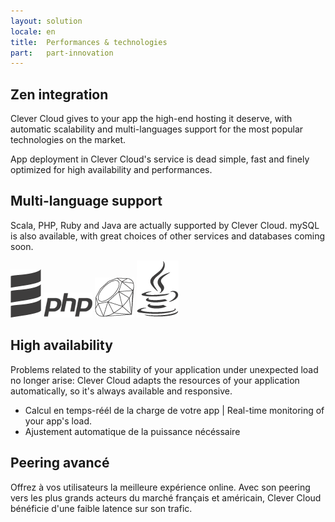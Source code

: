 ```yaml
---
layout: solution
locale: en
title:  Performances & technologies
part:   part-innovation
---
```

<div id="part-by-cc">
   <div class="container">
      <div class="span5">
      <h2>Zen integration</h2>
      <div class="row">
         <div class="span4">
            <p>
               Clever Cloud gives to your app the high-end hosting it deserve, with automatic scalability and multi-languages support for the most popular technologies on the market.
		   </p>
		   <p>
				App deployment in Clever Cloud's service is dead simple, fast and finely optimized for high availability and performances.
		   </p>
         </div>
      </div>
      </div>
   </div>
</div>
<div id="part-code-as-you-are">
   <div class="container">
      <div class="span5">
         <div class="row">
            <div class="span5 offset7">
               <h2> Multi-language support</h2>
               <p>Scala, PHP, Ruby and Java are actually supported by Clever Cloud. mySQL is also available, with great choices of other services and databases coming soon.
               </p>
               <div id="lang-display">
                  <img src="/img/technos/scala-logo.png" alt="scala" />
                  <img src="/img/technos/php-logo.png" alt="php" />
                  <img src="/img/technos/ruby-logo.png" alt="ruby" />
                  <img src="/img/technos/java-logo.png" alt="java" />
               </div>
            </div>
         </div>
      </div>
   </div>
</div>
<div id="part-scalable-as-hell">
   <div class="container">
      <div class="span4">
         <h2>High availability</h2>
         <div class="row">
            <div class="span4">
               <p>
                  Problems related to the stability of your application under unexpected load no longer arise: Clever Cloud adapts the resources of your application automatically, so it's always available and responsive.
               </p>
               <ul>
                  <li>Calcul en temps-réél de la charge de votre app | Real-time monitoring of your app's load.</li>
				  <li>Ajustement automatique de la puissance nécéssaire</li>
               </ul>
            </div>
         </div>
      </div>
   </div>
</div>
<div id="part-peering">
   <div class="container">
      <div class="span5">
         <div class="row">
            <div class="span4 offset8">
               <h2>Peering avancé</h2>
               <p>
                  Offrez à vos utilisateurs la meilleure expérience online. Avec son peering vers les plus grands acteurs du marché français et américain, Clever Cloud bénéficie d'une faible latence sur son trafic.
               </p>
            </div>
         </div>
      </div>
   </div>
</div>
